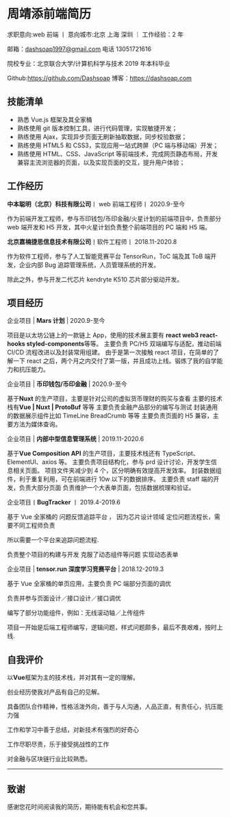 # 周靖添前端简历

求职意向:web 前端 丨 意向城市:北京 上海 深圳 ｜ 工作经验：2 年

邮箱：dashsoap1997@gmail.com 电话 13051721616

院校专业：北京联合大学/计算机科学与技术 2019 年本科毕业

Github:<https://github.com/Dashsoap> 博客：<https://dashsoap.com>

## 技能清单

- 熟悉 Vue.js 框架及其全家桶
- 熟练使用 git 版本控制工具，进行代码管理，实现敏捷开发；
- 熟练使用 Ajax，实现异步页面无刷新抽取数据，同步校验数据；
- 熟练使用 HTML5 和 CSS3，实现应用一站式跨屏（PC 端与移动端）开发；
- 熟练使用 HTML、CSS、JavaScript 等前端技术，完成网页静态布局，开发兼容主流浏览器的页面，以及实现页面的交互，提升用户体验；

## 工作经历

**中本聪明（北京）科技有限公司**丨 web 前端工程师丨 2020.9-至今

作为前端开发工程师，参与币印钱包/币印金融/火星计划的前端项目中，负责部分 web 端开发和 H5 开发，其中火星计划负责整个前端项目的 PC 端和 H5 端。

**北京嘉楠捷思信息技术有限公司**丨软件工程师丨 2018.11-2020.8

作为软件工程师，参与了人工智能竞赛平台 TensorRun，ToC 端及其 ToB 端开发，企业内部 Bug 追踪管理系统，人员管理系统的开发。

除此之外，参与开发二代芯片 kendryte K510 芯片部分驱动开发。

## 项目经历

企业项目 | **Mars 计划** | 2020.9-至今

项目是以太坊公链上的一款链上 App，使用的技术展主要有 **react web3 react-hooks styled-components**等等。
主要负责 PC/H5 双端编写与适配，推动前端 CI/CD 流程改进以及封装常用组建。
由于是第一次接触 react 项目，在简单的了解一下 react 之后，两个月之内交付了第一版，并且成功上线。锻炼了我的自学能力和抗压能力。

企业项目 | **币印钱包/币印金融** | 2020.9-至今

基于**Nuxt** 的生产项目，主要是针对公司的虚拟货币理财的购买与查看
主要的技术栈有**Vue | Nuxt | ProtoBuf** 等等
主要负责金融产品部分的编写与测试
封装通用的数据展示组件比如 TimeLine BreadCrumb 等等
主要负责页面的 H5 兼容，主要方法为媒体查询。

企业项目 | **内部中型信息管理系统** | 2019.11-2020.6

基于**Vue Composition API** 的生产项目，主要技术栈还有 TypeScript、ElementUI、axios 等。
主要负责项目结构化，参与 prd 设计讨论，开发学生信息相关页面。
项目文件夹减少到 4 个，区分明确有效提高开发效率。
封装数据组件，利于重复利用，可在前端进行 10w 以下的数据排序。
主要负责 staff 端的开发，负责大部分页面
负责维护一个大表单页面，包括数据梳理和验证。

企业项目丨**BugTracker** 丨 2019.4-2019.6

基于 Vue 全家桶的 问题反馈追踪平台 ， 因为芯片设计领域 定位问题流程长，需要不同工程师负责

所以需要一个平台来追踪问题流程.

负责整个项目的构建与开发 克服了动态组件等问题 实现动态表单

企业项目 | **tensor.run 深度学习竞赛平台** | 2018.12-2019.3

基于 Vue 全家桶的单页应用，主要负责 PC 端部分页面的调优

负责并参与页面设计／接口设计／接口调优

编写了部分功能组件，例如：无线滚动轴／上传组件

项目一开始是后端工程师编写，逻辑问题，样式问题颇多，最后不畏艰难，按时上线.

## 自我评价

以**Vue**框架为主的技术栈，并对其有一定的理解。

创业经历使我对产品有自己的见解。

具备团队合作精神，性格活泼外向，善于与人沟通，人品正直，有责任心，抗压能力强

工作和学习中善于总结，对新技术有强烈的好奇心

工作尽职尽责，乐于接受挑战性的工作

对金融与区块链行业比较熟悉。

---

## 致谢

感谢您花时间阅读我的简历，期待能有机会和您共事。
